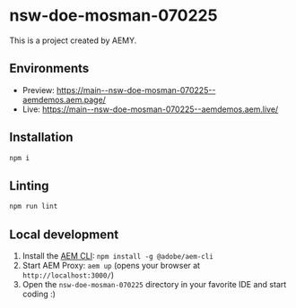 # nsw-doe-mosman-070225

This is a project created by AEMY.

## Environments

- Preview: https://main--nsw-doe-mosman-070225--aemdemos.aem.page/
- Live: https://main--nsw-doe-mosman-070225--aemdemos.aem.live/

## Installation

```sh
npm i
```

## Linting

```sh
npm run lint
```

## Local development

1. Install the [AEM CLI](https://github.com/adobe/helix-cli): `npm install -g @adobe/aem-cli`
1. Start AEM Proxy: `aem up` (opens your browser at `http://localhost:3000/`)
1. Open the `nsw-doe-mosman-070225` directory in your favorite IDE and start coding :)
